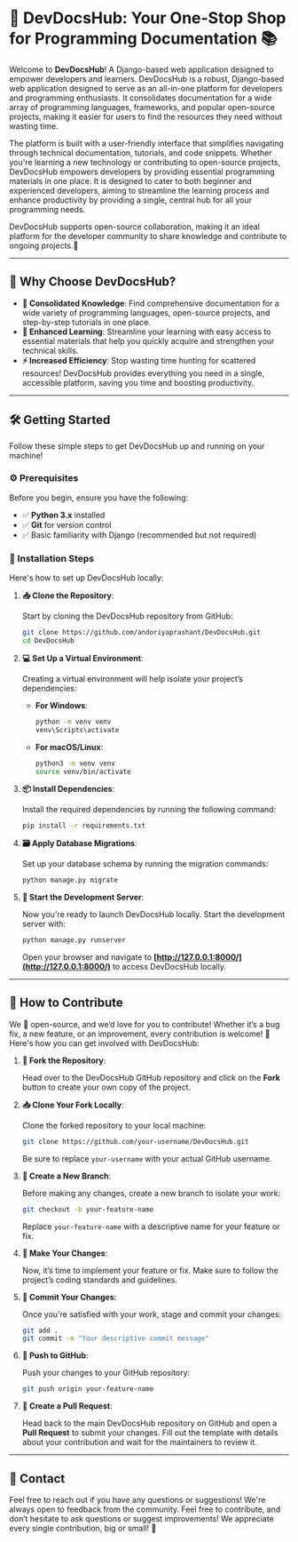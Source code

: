 
# 🚀 DevDocsHub: Your One-Stop Shop for Programming Documentation 📚

Welcome to **DevDocsHub**! A Django-based web application designed to empower developers and learners. DevDocsHub is a robust, Django-based web application designed to serve as an all-in-one platform for developers and programming enthusiasts. It consolidates documentation for a wide array of programming languages, frameworks, and popular open-source projects, making it easier for users to find the resources they need without wasting time.

The platform is built with a user-friendly interface that simplifies navigating through technical documentation, tutorials, and code snippets. Whether you're learning a new technology or contributing to open-source projects, DevDocsHub empowers developers by providing essential programming materials in one place. It is designed to cater to both beginner and experienced developers, aiming to streamline the learning process and enhance productivity by providing a single, central hub for all your programming needs.

DevDocsHub supports open-source collaboration, making it an ideal platform for the developer community to share knowledge and contribute to ongoing projects.🎉

---

## 🌟 Why Choose DevDocsHub?

- **📖 Consolidated Knowledge**: Find comprehensive documentation for a wide variety of programming languages, open-source projects, and step-by-step tutorials in one place.
- **🧠 Enhanced Learning**: Streamline your learning with easy access to essential materials that help you quickly acquire and strengthen your technical skills.
- **⚡ Increased Efficiency**: Stop wasting time hunting for scattered resources! DevDocsHub provides everything you need in a single, accessible platform, saving you time and boosting productivity.

---

## 🛠️ Getting Started

Follow these simple steps to get DevDocsHub up and running on your machine!

### ⚙️ Prerequisites

Before you begin, ensure you have the following:

- ✅ **Python 3.x** installed
- ✅ **Git** for version control
- ✅ Basic familiarity with Django (recommended but not required)

### 🚀 Installation Steps

Here's how to set up DevDocsHub locally:

1. **📥 Clone the Repository**:

   Start by cloning the DevDocsHub repository from GitHub:

   ```bash
   git clone https://github.com/andoriyaprashant/DevDocsHub.git
   cd DevDocsHub
   ```

2. **💻 Set Up a Virtual Environment**:

   Creating a virtual environment will help isolate your project’s dependencies:

   - **For Windows**:

     ```bash
     python -m venv venv
     venv\Scripts\activate
     ```

   - **For macOS/Linux**:

     ```bash
     python3 -m venv venv
     source venv/bin/activate
     ```

3. **📦 Install Dependencies**:

   Install the required dependencies by running the following command:

   ```bash
   pip install -r requirements.txt
   ```

4. **🗃️ Apply Database Migrations**:

   Set up your database schema by running the migration commands:

   ```bash
   python manage.py migrate
   ```

5. **🚀 Start the Development Server**:

   Now you're ready to launch DevDocsHub locally. Start the development server with:

   ```bash
   python manage.py runserver
   ```

   Open your browser and navigate to **[http://127.0.0.1:8000/](http://127.0.0.1:8000/)** to access DevDocsHub locally.

---

## 📝 How to Contribute

We 💙 open-source, and we’d love for you to contribute! Whether it’s a bug fix, a new feature, or an improvement, every contribution is welcome! 🙌 Here's how you can get involved with DevDocsHub:

1. **🍴 Fork the Repository**:

   Head over to the DevDocsHub GitHub repository and click on the **Fork** button to create your own copy of the project.

2. **📥 Clone Your Fork Locally**:

   Clone the forked repository to your local machine:

   ```bash
   git clone https://github.com/your-username/DevDocsHub.git
   ```

   Be sure to replace `your-username` with your actual GitHub username.

3. **🌿 Create a New Branch**:

   Before making any changes, create a new branch to isolate your work:

   ```bash
   git checkout -b your-feature-name
   ```

   Replace `your-feature-name` with a descriptive name for your feature or fix.

4. **🔨 Make Your Changes**:

   Now, it’s time to implement your feature or fix. Make sure to follow the project’s coding standards and guidelines.

5. **💬 Commit Your Changes**:

   Once you're satisfied with your work, stage and commit your changes:

   ```bash
   git add .
   git commit -m "Your descriptive commit message"
   ```

6. **🚀 Push to GitHub**:

   Push your changes to your GitHub repository:

   ```bash
   git push origin your-feature-name
   ```

7. **🔁 Create a Pull Request**:

   Head back to the main DevDocsHub repository on GitHub and open a **Pull Request** to submit your changes. Fill out the template with details about your contribution and wait for the maintainers to review it.


---

## 💬 Contact

Feel free to reach out if you have any questions or suggestions! We're always open to feedback from the community. Feel free to contribute, and don’t hesitate to ask questions or suggest improvements! We appreciate every single contribution, big or small! 🙏 



